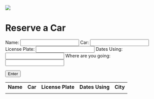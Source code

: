 ![](/images/car.gif)

# Reserve a Car
Name: <input type="text" name="name" id="names">
Car: <input type="text" name="activity" id="activity">
License Plate: <input type="text" name="description" id="license">
Dates Using: <input type="text" name="description" id="description">
Where are you going:<input type="text" name="going" id="going">


<script>
    function display() {
        document.getElementById("nameDisplay").innerHTML = names.value;
        document.getElementById("activityDisplay").innerHTML = activity.value;
        document.getElementById("licDisplay").innerHTML = license.value;
        document.getElementById("descDisplay").innerHTML = description.value;
        document.getElementById("goinDisplay").innerHTML = description.value;
    }
    const url


    function carlists{
        var cars = ["Honda Civic", "Honda Lamborghini", "Toyota", "Honda Odyssey", "Tesla Model S","Tesla Model X", "Tesla Model 3", "Tesla Model Y", "Porche", "Volkswagen"];

        
        var license_plates = ["7WFV926","NSC709","6LVA210","64758P2","CT2K3A","55827T","JSX8090","8EPJ872","5NLF823","7ZDU842"];


        var booked = [
            [-1,-1,-1,-1,-1];
            [-1,-1,-1,-1,-1];
            [-1,-1,-1,-1,-1];
            [-1,-1,-1,-1,-1];
            [-1,-1,-1,-1,-1];
            [-1,-1,-1,-1,-1];
            [-1,-1,-1,-1,-1];
            [-1,-1,-1,-1,-1];
            [-1,-1,-1,-1,-1];
            [-1,-1,-1,-1,-1];
        ];


<<form>


    <input type="car">
    <input type="license plate">


</form>>


<button type="button">Book a Reservation!</button>


    }
</script>






<button onclick="display()">Enter</button>
<table id="table">
    <tr>
        <th>Name</th>
        <th>Car</th>
        <th>License Plate</th>
        <th>Dates Using</th>
        <th>City</th>
    </tr>
    <tr>
        <td id="nameDisplay"></td>
        <td id="activityDisplay"></td>
        <td id="licDisplay"></td>
        <td id="descDisplay"></td>
        <td id="goinDisplay"></td>
